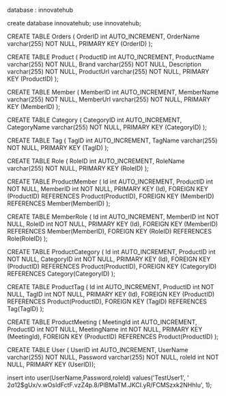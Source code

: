 database : innovatehub

create database innovatehub;
use innovatehub;

CREATE TABLE Orders (
OrderID int AUTO_INCREMENT,
OrderName varchar(255) NOT NULL,
PRIMARY KEY (OrderID)
);

CREATE TABLE Product (
ProductID int AUTO_INCREMENT,
ProductName varchar(255) NOT NULL,
Brand varchar(255) NOT NULL,
Description varchar(255) NOT NULL,
ProductUrl varchar(255) NOT NULL,
PRIMARY KEY (ProductID)
);

CREATE TABLE Member (
MemberID int AUTO_INCREMENT,
MemberName varchar(255) NOT NULL,
MemberUrl varchar(255) NOT NULL,
PRIMARY KEY (MemberID)
);

CREATE TABLE Category (
CategoryID int AUTO_INCREMENT,
CategoryName varchar(255) NOT NULL,
PRIMARY KEY (CategoryID)
);

CREATE TABLE Tag (
TagID int AUTO_INCREMENT,
TagName varchar(255) NOT NULL,
PRIMARY KEY (TagID)
);

CREATE TABLE Role (
RoleID int AUTO_INCREMENT,
RoleName varchar(255) NOT NULL,
PRIMARY KEY (RoleID)
);

CREATE TABLE ProductMember (
Id int AUTO_INCREMENT,
ProductID int NOT NULL,
MemberID int NOT NULL,
PRIMARY KEY (Id),
FOREIGN KEY (ProductID) REFERENCES Product(ProductID),
FOREIGN KEY (MemberID) REFERENCES Member(MemberID)
);

CREATE TABLE MemberRole (
Id int AUTO_INCREMENT,
MemberID int NOT NULL,
RoleID int NOT NULL,
PRIMARY KEY (Id),
FOREIGN KEY (MemberID) REFERENCES Member(MemberID),
FOREIGN KEY (RoleID) REFERENCES Role(RoleID)
);

CREATE TABLE ProductCategory (
Id int AUTO_INCREMENT,
ProductID int NOT NULL,
CategoryID int NOT NULL,
PRIMARY KEY (Id),
FOREIGN KEY (ProductID) REFERENCES Product(ProductID),
FOREIGN KEY (CategoryID) REFERENCES Category(CategoryID)
);

CREATE TABLE ProductTag (
Id int AUTO_INCREMENT,
ProductID int NOT NULL,
TagID int NOT NULL,
PRIMARY KEY (Id),
FOREIGN KEY (ProductID) REFERENCES Product(ProductID),
FOREIGN KEY (TagID) REFERENCES Tag(TagID)
);

CREATE TABLE ProductMeeting (
MeetingId int AUTO_INCREMENT,
ProductID int NOT NULL,
MeetingName int NOT NULL,
PRIMARY KEY (MeetingId),
FOREIGN KEY (ProductID) REFERENCES Product(ProductID)
);

CREATE TABLE User (
UserID int AUTO_INCREMENT,
UserName varchar(255) NOT NULL,
Password varchar(255) NOT NULL,
roleId int NOT NULL,
PRIMARY KEY (UserID));

insert into user(UserName,Password,roleId) values('TestUser1', '
$2a$12$gUx/v.wOsIdFctF.vzZ4p.8/PlBMaTM.JKCI.yR/FCMSzxk2NHhIu', 1);